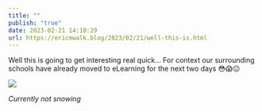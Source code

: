 ```yaml
---
title: ""
publish: "true"
date: 2023-02-21 14:10:29
url: https://ericmwalk.blog/2023/02/21/well-this-is.html
---
```


Well this is going to get interesting real quick… For context our surrounding schools have already moved to eLearning for the next two days 😳😱😑

![](https://ericmwalk.blog/uploads/2023/70d06d1e4b.jpg)

*Currently not snowing*